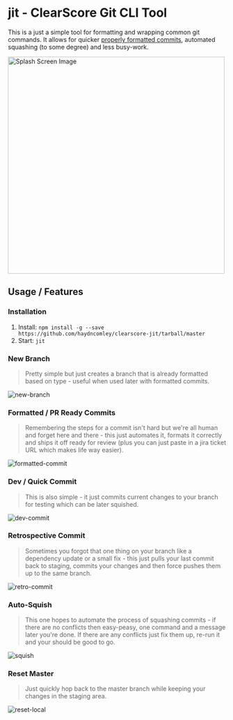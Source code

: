 # jit - ClearScore Git CLI Tool
This is a just a simple tool for formatting and wrapping common git commands. It allows for quicker [properly formatted commits](https://www.notion.so/Branching-and-commits-78e545b9b7344347a4e866664b56e612), automated squashing (to some degree) and less busy-work.

<img width="498" alt="Splash Screen Image" src="https://github.com/haydncomley/clearscore-jit/assets/9806346/0c5d4176-c53b-48d4-9788-5d651b349746">

## Usage / Features

### Installation
1. Install: `npm install -g --save https://github.com/haydncomley/clearscore-jit/tarball/master`
2. Start: `jit`

### New Branch
> Pretty simple but just creates a branch that is already formatted based on type - useful when used later with formatted commits.

![new-branch](https://github.com/haydncomley/clearscore-jit/assets/9806346/5a425169-ba00-435c-86a5-ea5bdbd7a7fc)

### Formatted / PR Ready Commits
> Remembering the steps for a commit isn't hard but we're all human and forget here and there - this just automates it, formats it correctly and ships it off ready for review (plus you can just paste in a jira ticket URL which makes life way easier). 

![formatted-commit](https://github.com/haydncomley/clearscore-jit/assets/9806346/27ca38aa-df45-4f68-b51e-88aa7e3eec34)

### Dev / Quick Commit
> This is also simple - it just commits current changes to your branch for testing which can be later squished.

![dev-commit](https://github.com/haydncomley/clearscore-jit/assets/9806346/d3257933-3980-4c28-b03d-032610039a8c)

### Retrospective Commit
> Sometimes you forgot that one thing on your branch like a dependency update or a small fix - this just pulls your last commit back to staging, commits your changes and then force pushes them up to the same branch.

![retro-commit](https://github.com/haydncomley/clearscore-jit/assets/9806346/23cea0df-92e0-4b8e-af46-a4428c94fcb1)

### Auto-Squish
> This one hopes to automate the process of squashing commits - if there are no conflicts then easy-peasy, one command and a message later you're done. If there are any conflicts just fix them up, re-run it and your should be good to go.

![squish](https://github.com/haydncomley/clearscore-jit/assets/9806346/780674f9-949d-40d5-ae15-acc3560b5ec3)

### Reset Master
> Just quickly hop back to the master branch while keeping your changes in the staging area.
> 
![reset-local](https://github.com/haydncomley/clearscore-jit/assets/9806346/ccb47051-5468-409b-b99e-081990aa1ff9)
